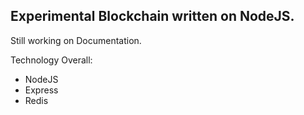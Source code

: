 ## Experimental Blockchain written on NodeJS.

Still working on Documentation.

Technology Overall:

- NodeJS
- Express
- Redis
